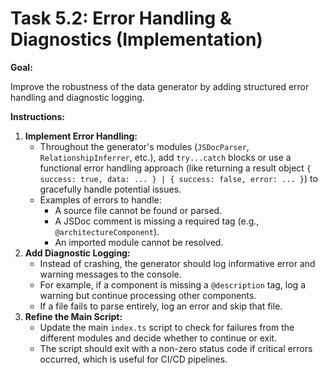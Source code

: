 # Task 5.2: Error Handling & Diagnostics (Implementation)

**Goal:**

Improve the robustness of the data generator by adding structured error handling and diagnostic logging.

**Instructions:**

1.  **Implement Error Handling:**
    *   Throughout the generator's modules (`JSDocParser`, `RelationshipInferrer`, etc.), add `try...catch` blocks or use a functional error handling approach (like returning a result object `{ success: true, data: ... } | { success: false, error: ... }`) to gracefully handle potential issues.
    *   Examples of errors to handle:
        *   A source file cannot be found or parsed.
        *   A JSDoc comment is missing a required tag (e.g., `@architectureComponent`).
        *   An imported module cannot be resolved.
2.  **Add Diagnostic Logging:**
    *   Instead of crashing, the generator should log informative error and warning messages to the console.
    *   For example, if a component is missing a `@description` tag, log a warning but continue processing other components.
    *   If a file fails to parse entirely, log an error and skip that file.
3.  **Refine the Main Script:**
    *   Update the main `index.ts` script to check for failures from the different modules and decide whether to continue or exit.
    *   The script should exit with a non-zero status code if critical errors occurred, which is useful for CI/CD pipelines.
